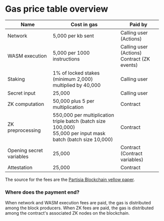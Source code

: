 # Gas price table overview

| **Name**                 | **Cost in gas**                                                                                                   | **Paid by**                                                    |
|--------------------------|-------------------------------------------------------------------------------------------------------------------|----------------------------------------------------------------|
| Network                  | 5,000 per kb sent                                                                                                 | Calling user (Actions)                                         |
| WASM execution           | 5,000 per 1000 instructions                                                                                       | Calling user (Actions)<br>Contract (ZK events)                 |
| Staking                  | 1% of locked stakes (minimum 2,000) multiplied by 40,000                                                          | Calling user                                                   |
| Secret input             | 25,000                                                                                                            | Calling user                                                   |
| ZK computation           | 50,000 plus 5 per multiplication                                                                                  | Contract                                                       |
| ZK preprocessing         | 550,000 per multiplication triple batch (batch size 100,000) <br> 55,000 per input mask batch (batch size 10,000) | Contract                                                       |
| Opening secret variables | 25,000                                                                                                            | Contract (Contract variables) |
| Attestation              | 25,000                                                                                                            | Contract                                                       |
The source for the fees are the [Partisia Blockchain yellow paper](https://drive.google.com/file/d/1OX7ljrLY4IgEA1O3t3fKNH1qSO60_Qbw/view).

### Where does the payment end?
When network and WASM execution fees are paid, the gas is distributed among the block producers. When ZK fees are paid, the gas is distributed among the contract's associated ZK nodes on the blockchain.
